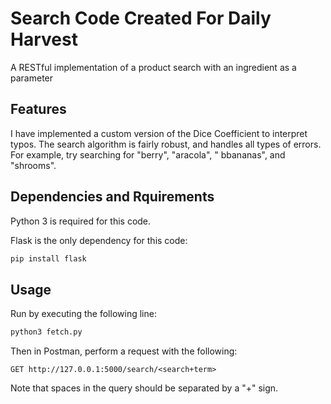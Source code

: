 # Search Code Created For Daily Harvest

A RESTful implementation of a product search with an ingredient as a parameter

## Features

I have implemented a custom version of the Dice Coefficient to interpret typos. The search algorithm is fairly robust, and handles all types of errors. For example, try searching for "berry", "aracola", " bbananas", and "shrooms".

## Dependencies and Rquirements

Python 3 is required for this code.

Flask is the only dependency for this code:

```bash
pip install flask
```

## Usage

Run by executing the following line:

```bash
python3 fetch.py
```
Then in Postman, perform a request with the following:

```
GET http://127.0.0.1:5000/search/<search+term>
```
Note that spaces in the query should be separated by a "+" sign.


